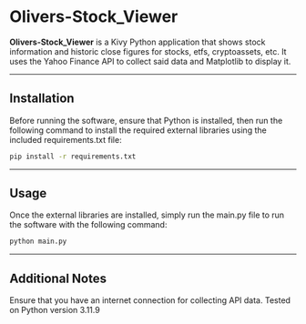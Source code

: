 # **Olivers-Stock_Viewer**

**Olivers-Stock_Viewer** is a Kivy Python application that shows stock information and historic close figures for stocks, etfs, cryptoassets, etc. It uses the Yahoo Finance API to collect said data and Matplotlib to display it.

---

## **Installation**

Before running the software, ensure that Python is installed, then run the following command to install the required external libraries using the included requirements.txt file:

```sh
pip install -r requirements.txt
```
---

## **Usage**

Once the external libraries are installed, simply run the main.py file to run the software with the following command:

```sh
python main.py
```

---

## **Additional Notes**

Ensure that you have an internet connection for collecting API data.
Tested on Python version 3.11.9
